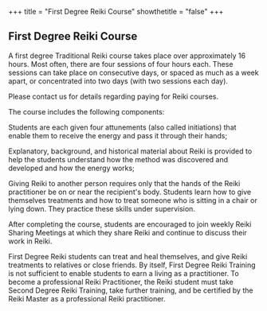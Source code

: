 +++
title = "First Degree Reiki Course"
showthetitle = "false"
+++

## First Degree Reiki Course

A first degree Traditional Reiki course takes place over approximately 16 hours.  Most often, there are four sessions of four hours each.  These sessions can take place on consecutive days, or spaced as much as a week apart, or concentrated into two days (with two sessions each day).

Please contact us for details regarding paying for Reiki courses.

 The course includes the following components:

Students are each given four attunements (also called initiations) that enable them to receive the energy and pass it through their hands;

Explanatory, background, and historical material about Reiki is provided to help the students understand how the method was discovered and developed and how the energy works;

Giving Reiki to another person requires only that the hands of the Reiki practitioner be on or near the recipient's body.  Students learn how to give themselves treatments and how to treat someone who is sitting in a chair or lying down.  They practice these skills under supervision.

After completing the course, students are encouraged to join weekly Reiki Sharing Meetings at which they share Reiki and continue to discuss their work in Reiki.    

First Degree Reiki students can treat and heal themselves, and give Reiki treatments to relatives or close friends.  By itself, First Degree Reiki Training is not sufficient to enable students to earn a living as a practitioner.  To become a professional Reiki Practitioner, the Reiki student must take Second Degree Reiki Training, take further training, and be certified by the Reiki Master as a professional Reiki practitioner.

